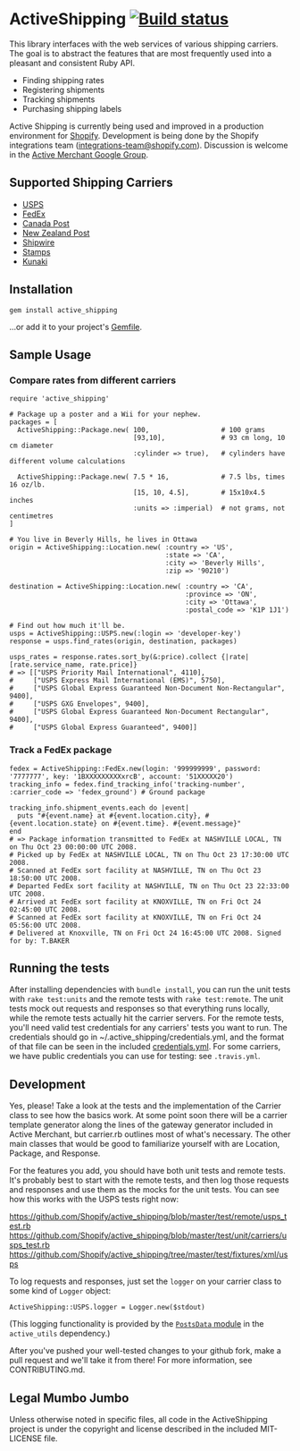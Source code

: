 # ActiveShipping [![Build status](https://travis-ci.org/Shopify/active_shipping.svg?branch=master)](https://travis-ci.org/Shopify/active_shipping)

This library interfaces with the web services of various shipping carriers. The goal is to abstract the features that are most frequently used into a pleasant and consistent Ruby API.

- Finding shipping rates
- Registering shipments
- Tracking shipments
- Purchasing shipping labels

Active Shipping is currently being used and improved in a production environment for [Shopify][]. Development is being done by the Shopify integrations team (<integrations-team@shopify.com>). Discussion is welcome in the [Active Merchant Google Group][discuss].

[Shopify]:http://www.shopify.com
[discuss]:http://groups.google.com/group/activemerchant

## Supported Shipping Carriers

* [USPS](http://www.usps.com)
* [FedEx](http://www.fedex.com)
* [Canada Post](http://www.canadapost.ca)
* [New Zealand Post](http://www.nzpost.co.nz)
* [Shipwire](http://www.shipwire.com)
* [Stamps](http://www.stamps.com)
* [Kunaki](http://www.kunaki.com)

## Installation

    gem install active_shipping

...or add it to your project's [Gemfile](http://bundler.io/).

## Sample Usage

### Compare rates from different carriers

    require 'active_shipping'

    # Package up a poster and a Wii for your nephew.
    packages = [
      ActiveShipping::Package.new( 100,                  # 100 grams
                                   [93,10],              # 93 cm long, 10 cm diameter
                                   :cylinder => true),   # cylinders have different volume calculations

      ActiveShipping::Package.new( 7.5 * 16,             # 7.5 lbs, times 16 oz/lb.
                                   [15, 10, 4.5],        # 15x10x4.5 inches
                                   :units => :imperial)  # not grams, not centimetres
    ]

    # You live in Beverly Hills, he lives in Ottawa
    origin = ActiveShipping::Location.new( :country => 'US',
                                           :state => 'CA',
                                           :city => 'Beverly Hills',
                                           :zip => '90210')

    destination = ActiveShipping::Location.new( :country => 'CA',
                                                :province => 'ON',
                                                :city => 'Ottawa',
                                                :postal_code => 'K1P 1J1')

    # Find out how much it'll be.
    usps = ActiveShipping::USPS.new(:login => 'developer-key')
    response = usps.find_rates(origin, destination, packages)

    usps_rates = response.rates.sort_by(&:price).collect {|rate| [rate.service_name, rate.price]}
    # => [["USPS Priority Mail International", 4110],
    #     ["USPS Express Mail International (EMS)", 5750],
    #     ["USPS Global Express Guaranteed Non-Document Non-Rectangular", 9400],
    #     ["USPS GXG Envelopes", 9400],
    #     ["USPS Global Express Guaranteed Non-Document Rectangular", 9400],
    #     ["USPS Global Express Guaranteed", 9400]]

### Track a FedEx package

    fedex = ActiveShipping::FedEx.new(login: '999999999', password: '7777777', key: '1BXXXXXXXXXxrcB', account: '51XXXXX20')
    tracking_info = fedex.find_tracking_info('tracking-number', :carrier_code => 'fedex_ground') # Ground package

    tracking_info.shipment_events.each do |event|
      puts "#{event.name} at #{event.location.city}, #{event.location.state} on #{event.time}. #{event.message}"
    end
    # => Package information transmitted to FedEx at NASHVILLE LOCAL, TN on Thu Oct 23 00:00:00 UTC 2008.
    # Picked up by FedEx at NASHVILLE LOCAL, TN on Thu Oct 23 17:30:00 UTC 2008.
    # Scanned at FedEx sort facility at NASHVILLE, TN on Thu Oct 23 18:50:00 UTC 2008.
    # Departed FedEx sort facility at NASHVILLE, TN on Thu Oct 23 22:33:00 UTC 2008.
    # Arrived at FedEx sort facility at KNOXVILLE, TN on Fri Oct 24 02:45:00 UTC 2008.
    # Scanned at FedEx sort facility at KNOXVILLE, TN on Fri Oct 24 05:56:00 UTC 2008.
    # Delivered at Knoxville, TN on Fri Oct 24 16:45:00 UTC 2008. Signed for by: T.BAKER

## Running the tests

After installing dependencies with `bundle install`, you can run the unit tests with `rake test:units` and the remote tests with `rake test:remote`. The unit tests mock out requests and responses so that everything runs locally, while the remote tests actually hit the carrier servers. For the remote tests, you'll need valid test credentials for any carriers' tests you want to run. The credentials should go in ~/.active_shipping/credentials.yml, and the format of that file can be seen in the included [credentials.yml](https://github.com/Shopify/active_shipping/blob/master/test/credentials.yml). For some carriers, we have public credentials you can use for testing: see `.travis.yml`.

## Development

Yes, please! Take a look at the tests and the implementation of the Carrier class to see how the basics work. At some point soon there will be a carrier template generator along the lines of the gateway generator included in Active Merchant, but carrier.rb outlines most of what's necessary. The other main classes that would be good to familiarize yourself with are Location, Package, and Response.

For the features you add, you should have both unit tests and remote tests. It's probably best to start with the remote tests, and then log those requests and responses and use them as the mocks for the unit tests. You can see how this works with the USPS tests right now:

https://github.com/Shopify/active_shipping/blob/master/test/remote/usps_test.rb
https://github.com/Shopify/active_shipping/blob/master/test/unit/carriers/usps_test.rb
https://github.com/Shopify/active_shipping/tree/master/test/fixtures/xml/usps

To log requests and responses, just set the `logger` on your carrier class to some kind of `Logger` object:

    ActiveShipping::USPS.logger = Logger.new($stdout)

(This logging functionality is provided by the [`PostsData` module](https://github.com/Shopify/active_utils/blob/master/lib/active_utils/posts_data.rb) in the `active_utils` dependency.)

After you've pushed your well-tested changes to your github fork, make a pull request and we'll take it from there! For more information, see CONTRIBUTING.md.

## Legal Mumbo Jumbo

Unless otherwise noted in specific files, all code in the ActiveShipping project is under the copyright and license described in the included MIT-LICENSE file.
